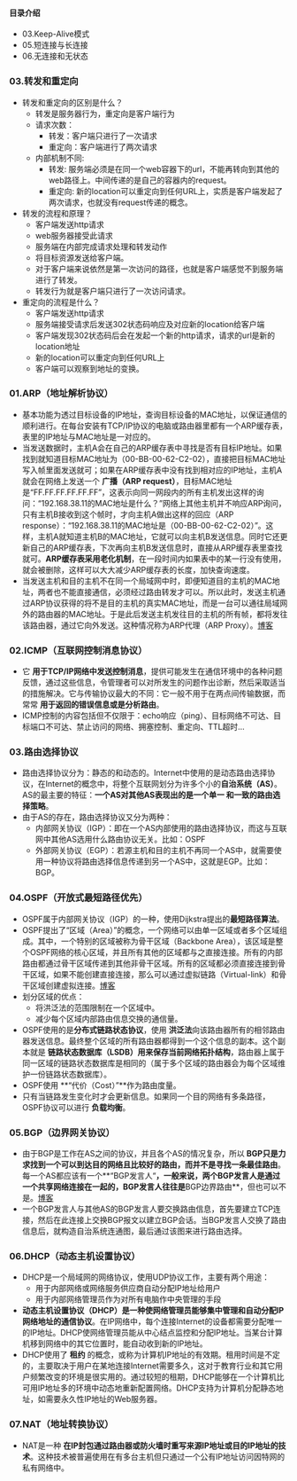#### 目录介绍
- 03.Keep-Alive模式
- 05.短连接与长连接
- 06.无连接和无状态




### 03.转发和重定向
- 转发和重定向的区别是什么？
    - 转发是服务器行为，重定向是客户端行为
    - 请求次数：
        - 转发：客户端只进行了一次请求
        - 重定向：客户端进行了两次请求
    - 内部机制不同:
        - 转发: 服务端必须是在同一个web容器下的url，不能再转向到其他的web路径上。中间传递的是自己的容器内的request。
        - 重定向: 新的location可以重定向到任何URL上，实质是客户端发起了两次请求，也就没有request传递的概念。
- 转发的流程和原理？
    - 客户端发送http请求
    - web服务器接受此请求
    - 服务端在内部完成请求处理和转发动作
    - 将目标资源发送给客户端。
    - 对于客户端来说依然是第一次访问的路径，也就是客户端感觉不到服务端进行了转发。
    - 转发行为就是客户端只进行了一次访问请求。
- 重定向的流程是什么？
    - 客户端发送http请求
    - 服务端接受请求后发送302状态码响应及对应新的location给客户端
    - 客户端发现302状态码后会在发起一个新的http请求，请求的url是新的location地址
    - 新的location可以重定向到任何URL上
    - 客户端可以观察到地址的变换。




### 01.ARP（地址解析协议）
- 基本功能为透过目标设备的IP地址，查询目标设备的MAC地址，以保证通信的顺利进行。在每台安装有TCP/IP协议的电脑或路由器里都有一个ARP缓存表，表里的IP地址与MAC地址是一对应的。
- 当发送数据时，主机A会在自己的ARP缓存表中寻找是否有目标IP地址。如果找到就知道目标MAC地址为（00-BB-00-62-C2-02），直接把目标MAC地址写入帧里面发送就可；如果在ARP缓存表中没有找到相对应的IP地址，主机A就会在网络上发送一个 **广播（ARP request）**，目标MAC地址是“FF.FF.FF.FF.FF.FF”，这表示向同一网段内的所有主机发出这样的询问：“192.168.38.11的MAC地址是什么？”网络上其他主机并不响应ARP询问，只有主机B接收到这个帧时，才向主机A做出这样的回应（ARP response）：“192.168.38.11的MAC地址是（00-BB-00-62-C2-02）”。这样，主机A就知道主机B的MAC地址，它就可以向主机B发送信息。同时它还更新自己的ARP缓存表，下次再向主机B发送信息时，直接从ARP缓存表里查找就可。**ARP缓存表采用老化机制**，在一段时间内如果表中的某一行没有使用，就会被删除，这样可以大大减少ARP缓存表的长度，加快查询速度。
- 当发送主机和目的主机不在同一个局域网中时，即便知道目的主机的MAC地址，两者也不能直接通信，必须经过路由转发才可以。所以此时，发送主机通过ARP协议获得的将不是目的主机的真实MAC地址，而是一台可以通往局域网外的路由器的MAC地址。于是此后发送主机发往目的主机的所有帧，都将发往该路由器，通过它向外发送。这种情况称为ARP代理（ARP Proxy）。[博客](https://github.com/yangchong211/YCBlogs)



### 02.ICMP（互联网控制消息协议）
- 它 **用于TCP/IP网络中发送控制消息**，提供可能发生在通信环境中的各种问题反馈，通过这些信息，令管理者可以对所发生的问题作出诊断，然后采取适当的措施解决。它与传输协议最大的不同：它一般不用于在两点间传输数据，而常常 **用于返回的错误信息或是分析路由**。
- ICMP控制的内容包括但不仅限于：echo响应（ping）、目标网络不可达、目标端口不可达、禁止访问的网络、拥塞控制、重定向、TTL超时...




### 03.路由选择协议
- 路由选择协议分为：静态的和动态的。Internet中使用的是动态路由选择协议，在Internet的概念中，将整个互联网划分为许多个小的**自治系统（AS）**。AS的最主要的特征：**一个AS对其他AS表现出的是一个单一 和一致的路由选择策略**。
- 由于AS的存在，路由选择协议又分为两种：
    - 内部网关协议（IGP）：即在一个AS内部使用的路由选择协议，而这与互联网中其他AS选用什么路由协议无关。比如：OSPF
    - 外部网关协议（EGP）：若源主机和目的主机不再同一个AS中，就需要使用一种协议将路由选择信息传递到另一个AS中，这就是EGP。比如：BGP。




### 04.OSPF（开放式最短路径优先）
- OSPF属于内部网关协议（IGP）的一种，使用Dijkstra提出的**最短路径算法**。
- OSPF提出了“区域（Area）”的概念，一个网络可以由单一区域或者多个区域组成。其中，一个特别的区域被称为骨干区域（Backbone Area），该区域是整个OSPF网络的核心区域，并且所有其他的区域都与之直接连接。所有的内部路由都通过骨干区域传递到其他非骨干区域。所有的区域都必须直接连接到骨干区域，如果不能创建直接连接，那么可以通过虚拟链路（Virtual-link）和骨干区域创建虚拟连接。[博客](https://github.com/yangchong211/YCBlogs)
- 划分区域的优点：
    - 将洪泛法的范围限制在一个区域中。
    - 减少每个区域内部路由信息交换的通信量。  
- OSPF使用的是**分布式链路状态协议**，使用 **洪泛法**向该路由器所有的相邻路由器发送信息。最终整个区域的所有路由器都得到一个这个信息的副本。这个副本就是 **链路状态数据库（LSDB）用来保存当前网络拓扑结构**，路由器上属于同一区域的链路状态数据库是相同的（属于多个区域的路由器会为每个区域维护一份链路状态数据库）。
- OSPF使用 **“代价（Cost）”**作为路由度量。
- 只有当链路发生变化时才会更新信息。如果同一个目的网络有多条路径，OSPF协议可以进行 **负载均衡**。



### 05.BGP（边界网关协议）
- 由于BGP是工作在AS之间的协议，并且各个AS的情况复杂，所以 **BGP只是力求找到一个可以到达目的网络且比较好的路由，而并不是寻找一条最佳路由**。每一个AS都应该有一个**“BGP发言人“**，一般来说，两个BGP发言人是通过一个共享网络连接在一起的，BGP发言人往往是**BGP边界路由**，但也可以不是。[博客](https://github.com/yangchong211/YCBlogs)
- 一个BGP发言人与其他AS的BGP发言人要交换路由信息，首先要建立TCP连接，然后在此连接上交换BGP报文以建立BGP会话。当BGP发言人交换了路由信息后，就构造自治系统连通图，最后通过该图来进行路由选择。



### 06.DHCP（动态主机设置协议）
- DHCP是一个局域网的网络协议，使用UDP协议工作，主要有两个用途：
    - 用于内部网络或网络服务供应商自动分配IP地址给用户
    - 用于内部网络管理员作为对所有电脑作中央管理的手段
- **动态主机设置协议（DHCP）是一种使网络管理员能够集中管理和自动分配IP网络地址的通信协议**。在IP网络中，每个连接Internet的设备都需要分配唯一的IP地址。DHCP使网络管理员能从中心结点监控和分配IP地址。当某台计算机移到网络中的其它位置时，能自动收到新的IP地址。
- DHCP使用了 **租约** 的概念，或称为计算机IP地址的有效期。租用时间是不定的，主要取决于用户在某地连接Internet需要多久，这对于教育行业和其它用户频繁改变的环境是很实用的。通过较短的租期，DHCP能够在一个计算机比可用IP地址多的环境中动态地重新配置网络。DHCP支持为计算机分配静态地址，如需要永久性IP地址的Web服务器。



### 07.NAT（地址转换协议）
- NAT是一种 **在IP封包通过路由器或防火墙时重写来源IP地址或目的IP地址的技术**。这种技术被普遍使用在有多台主机但只通过一个公有IP地址访问因特网的私有网络中。
















